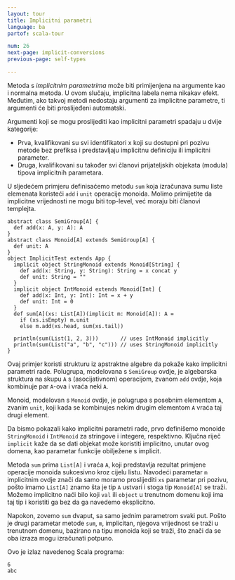 ```yaml
---
layout: tour
title: Implicitni parametri
language: ba
partof: scala-tour

num: 26
next-page: implicit-conversions
previous-page: self-types

---
```


Metoda s _implicitnim parametrima_ može biti primijenjena na argumente kao i normalna metoda.
U ovom slučaju, implicitna labela nema nikakav efekt.
Međutim, ako takvoj metodi nedostaju argumenti za implicitne parametre, ti argumenti će biti proslijeđeni automatski.

Argumenti koji se mogu proslijediti kao implicitni parametri spadaju u dvije kategorije:

* Prva, kvalifikovani su svi identifikatori x koji su dostupni pri pozivu metode bez prefiksa i predstavljaju implicitnu definiciju ili implicitni parameter.
* Druga, kvalifikovani su također svi članovi prijateljskih objekata (modula) tipova implicitnih parametara.

U sljedećem primjeru definisaćemo metodu `sum` koja izračunava sumu liste elemenata koristeći `add` i `unit` operacije monoida.
Molimo primijetite da implicitne vrijednosti ne mogu biti top-level, već moraju biti članovi templejta.
 
```tut
abstract class SemiGroup[A] {
  def add(x: A, y: A): A
}
abstract class Monoid[A] extends SemiGroup[A] {
  def unit: A
}
object ImplicitTest extends App {
  implicit object StringMonoid extends Monoid[String] {
    def add(x: String, y: String): String = x concat y
    def unit: String = ""
  }
  implicit object IntMonoid extends Monoid[Int] {
    def add(x: Int, y: Int): Int = x + y
    def unit: Int = 0
  }
  def sum[A](xs: List[A])(implicit m: Monoid[A]): A =
    if (xs.isEmpty) m.unit
    else m.add(xs.head, sum(xs.tail))

  println(sum(List(1, 2, 3)))       // uses IntMonoid implicitly
  println(sum(List("a", "b", "c"))) // uses StringMonoid implicitly
}
```

Ovaj primjer koristi strukturu iz apstraktne algebre da pokaže kako implicitni parametri rade. Polugrupa, modelovana s `SemiGroup` ovdje, je algebarska struktura na skupu `A` s (asocijativnom) operacijom, zvanom `add` ovdje, koja kombinuje par `A`-ova i vraća neki `A`.

Monoid, modelovan s `Monoid` ovdje, je polugrupa s posebnim elementom `A`, zvanim `unit`, koji kada se kombinujes nekim drugim elementom `A` vraća taj drugi element.

Da bismo pokazali kako implicitni parametri rade, prvo definišemo monoide `StringMonoid` i `IntMonoid` za stringove i integere, respektivno. 
Ključna riječ `implicit` kaže da se dati objekat može koristiti implicitno, unutar ovog domena, kao parametar funkcije obilježene s implicit.

Metoda `sum` prima `List[A]` i vraća `A`, koji predstavlja rezultat primjene operacije monoida sukcesivno kroz cijelu listu. Navodeći parametar `m` implicitnim ovdje znači da samo moramo proslijediti `xs` parametar pri pozivu, pošto imamo `List[A]` znamo šta je tip `A` ustvari i stoga tip `Monoid[A]` se traži. 
Možemo implicitno naći bilo koji `val` ili `object` u trenutnom domenu koji ima taj tip i koristiti ga bez da ga navedemo eksplicitno.

Napokon, zovemo `sum` dvaput, sa samo jednim parametrom svaki put. 
Pošto je drugi parametar metode `sum`, `m`, implicitan, njegova vrijednost se traži u trenutnom domenu, bazirano na tipu monoida koji se traži, što znači da se oba izraza mogu izračunati potpuno.

Ovo je izlaz navedenog Scala programa:

```
6
abc
```
